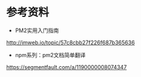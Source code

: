 
# 参考资料

* PM2实用入门指南

http://imweb.io/topic/57c8cbb27f226f687b365636

* npm系列：pm2文档简单翻译

https://segmentfault.com/a/1190000008074347
